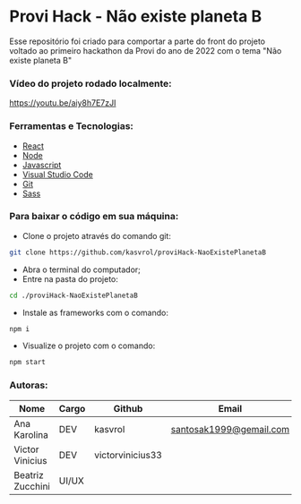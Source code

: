 # Provi Hack - Não existe planeta B

<p text-align=justify>Esse repositório foi criado para comportar a parte do front do projeto voltado ao primeiro hackathon da Provi do ano de 2022 com o tema "Não existe planeta B"</p>

### Vídeo do projeto rodado localmente:

https://youtu.be/aiy8h7E7zJI

### Ferramentas e Tecnologias:

- [React](https://pt-br.reactjs.org/)
- [Node](https://nodejs.org/en/download/)
- [Javascript](https://www.javascript.com/)
- [Visual Studio Code](https://code.visualstudio.com/)
- [Git](https://git-scm.com/)
- [Sass](https://sass-lang.com/)

### Para baixar o código em sua máquina:

- Clone o projeto através do comando git:

```bash
git clone https://github.com/kasvrol/proviHack-NaoExistePlanetaB
```

- Abra o terminal do computador;
- Entre na pasta do projeto:

```bash
cd ./proviHack-NaoExistePlanetaB
```

- Instale as frameworks com o comando:

```bash
npm i
```

- Visualize o projeto com o comando:

```bash
npm start
```

### Autoras:

| Nome             | Cargo | Github           | Email                   |
| ---------------- | ----- | ---------------- | ----------------------- |
| Ana Karolina     | DEV   | kasvrol          | santosak1999@gemail.com |
| Victor Vinicius  | DEV   | victorvinicius33 |                         |
| Beatriz Zucchini | UI/UX |                  |                         |
